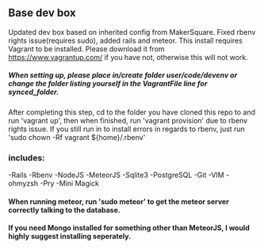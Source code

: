## Base dev box
Updated dev box based on inherited config from MakerSquare. Fixed rbenv rights issue(requires sudo), added rails and meteor. This install requires Vagrant to be installed. Please download it from https://www.vagrantup.com/ if you have not, otherwise this will not work.

##### When setting up, please place in/create folder user/code/devenv or change the folder listing yourself in the VagrantFile line for synced_folder.

After completing this step, cd to the folder you have cloned this repo to and run 'vagrant up', then when finished, run 'vagrant provision' due to rbenv rights issue. If you still run in to install errors in regards to rbenv, just run 'sudo chown -Rf vagrant ${home}/.rbenv'

### includes:
-Rails
-Rbenv
-NodeJS
-MeteorJS
-Sqlite3
-PostgreSQL
-Git
-VIM
-ohmyzsh
-Pry
-Mini Magick

#### When running meteor, run 'sudo meteor' to get the meteor server correctly talking to the database.
#### If you need Mongo installed for something other than MeteorJS, I would highly suggest installing seperately.

